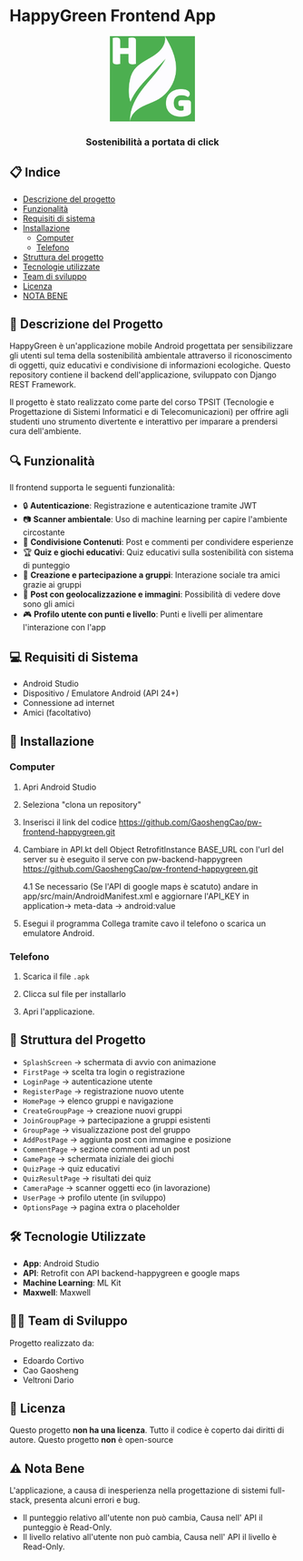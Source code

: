 # HappyGreen Frontend App

<div align="center">
  <img src=app/src/main/res/drawable/logo.png alt="HappyGreen Logo" width="150">
  <h3>Sostenibilità a portata di click</h3>
</div>

## 📋 Indice
- [Descrizione del progetto](#-descrizione-del-progetto)
- [Funzionalità](#-funzionalità)
- [Requisiti di sistema](#-requisiti-di-sistema)
- [Installazione](#-installazione)
  - [Computer](#computer)
  - [Telefono](#telefono)
- [Struttura del progetto](#-struttura-del-progetto)
- [Tecnologie utilizzate](#-tecnologie-utilizzate)
- [Team di sviluppo](#-team-di-sviluppo)
- [Licenza](#-licenza)
- [NOTA BENE](#-nota-bene)

## 📝 Descrizione del Progetto

HappyGreen è un'applicazione mobile Android progettata per sensibilizzare gli utenti sul tema della sostenibilità ambientale attraverso il riconoscimento di oggetti, quiz educativi e condivisione di informazioni ecologiche. Questo repository contiene il backend dell'applicazione, sviluppato con Django REST Framework.

Il progetto è stato realizzato come parte del corso TPSIT (Tecnologie e Progettazione di Sistemi Informatici e di Telecomunicazioni) per offrire agli studenti uno strumento divertente e interattivo per imparare a prendersi cura dell'ambiente.

## 🔍 Funzionalità

Il frontend supporta le seguenti funzionalità:

- 🔒 **Autenticazione**: Registrazione e autenticazione tramite JWT
- 📷 **Scanner ambientale**: Uso di machine learning per capire l'ambiente circostante
- 📱 **Condivisione Contenuti**: Post e commenti per condividere esperienze 
- 🏆 **Quiz e giochi educativi**: Quiz educativi sulla sostenibilità con sistema di punteggio
- 👥 **Creazione e partecipazione a gruppi**: Interazione sociale tra amici grazie ai gruppi
- 📍 **Post con geolocalizzazione e immagini**: Possibilità di vedere dove sono gli amici
- 🎮 **Profilo utente con punti e livello**: Punti e livelli per alimentare l'interazione con l'app

## 💻 Requisiti di Sistema

- Android Studio
- Dispositivo / Emulatore Android (API 24+)
- Connessione ad internet
- Amici (facoltativo)

## 🚀 Installazione

### Computer

1. Apri Android Studio

2. Seleziona "clona un repository"

3. Inserisci il link del codice
   https://github.com/GaoshengCao/pw-frontend-happygreen.git

4. Cambiare in API.kt dell Object RetrofitInstance BASE_URL con l'url del server su è eseguito il serve con pw-backend-happygreen
   https://github.com/GaoshengCao/pw-frontend-happygreen.git

   4.1 Se necessario (Se l'API di google maps è scatuto)
   andare in app/src/main/AndroidManifest.xml e aggiornare l'API_KEY in application-> meta-data -> android:value 
   
6. Esegui il programma
   Collega tramite cavo il telefono o scarica un emulatore Android.

### Telefono

1. Scarica il file ```.apk ```

2. Clicca sul file per installarlo

3. Apri l'applicazione.

## 📁 Struttura del Progetto

- ``` SplashScreen ```      → schermata di avvio con animazione
- ``` FirstPage ```         → scelta tra login o registrazione
- ``` LoginPage ```         → autenticazione utente
- ``` RegisterPage ```      → registrazione nuovo utente
- ``` HomePage ```          → elenco gruppi e navigazione
- ``` CreateGroupPage ```   → creazione nuovi gruppi
- ``` JoinGroupPage ```     → partecipazione a gruppi esistenti
- ``` GroupPage ```         → visualizzazione post del gruppo
- ``` AddPostPage ```       → aggiunta post con immagine e posizione
- ``` CommentPage ```       → sezione commenti ad un post
- ``` GamePage ```          → schermata iniziale dei giochi
- ``` QuizPage ```          → quiz educativi
- ``` QuizResultPage ```    → risultati dei quiz
- ``` CameraPage ```        → scanner oggetti eco (in lavorazione)
- ``` UserPage ```          → profilo utente (in sviluppo)
- ``` OptionsPage ```       → pagina extra o placeholder

## 🛠 Tecnologie Utilizzate

- **App**: Android Studio
- **API**: Retrofit con API backend-happygreen e google maps
- **Machine Learning**: ML Kit
- **Maxwell**: Maxwell

## 👨‍💻 Team di Sviluppo

Progetto realizzato da:
- Edoardo Cortivo
- Cao Gaosheng
- Veltroni Dario

## 📄 Licenza

Questo progetto **non ha una licenza**.
Tutto il codice è coperto dai diritti di autore.
Questo progetto **non** è open-source 

## ⚠️ Nota Bene

L'applicazione, a causa di inesperienza nella progettazione di sistemi full-stack, presenta alcuni errori e bug.
- Il punteggio relativo all'utente non può cambia, Causa nell' API il punteggio è Read-Only. 
- Il livello relativo all'utente non può cambia, Causa nell' API il livello è Read-Only.
